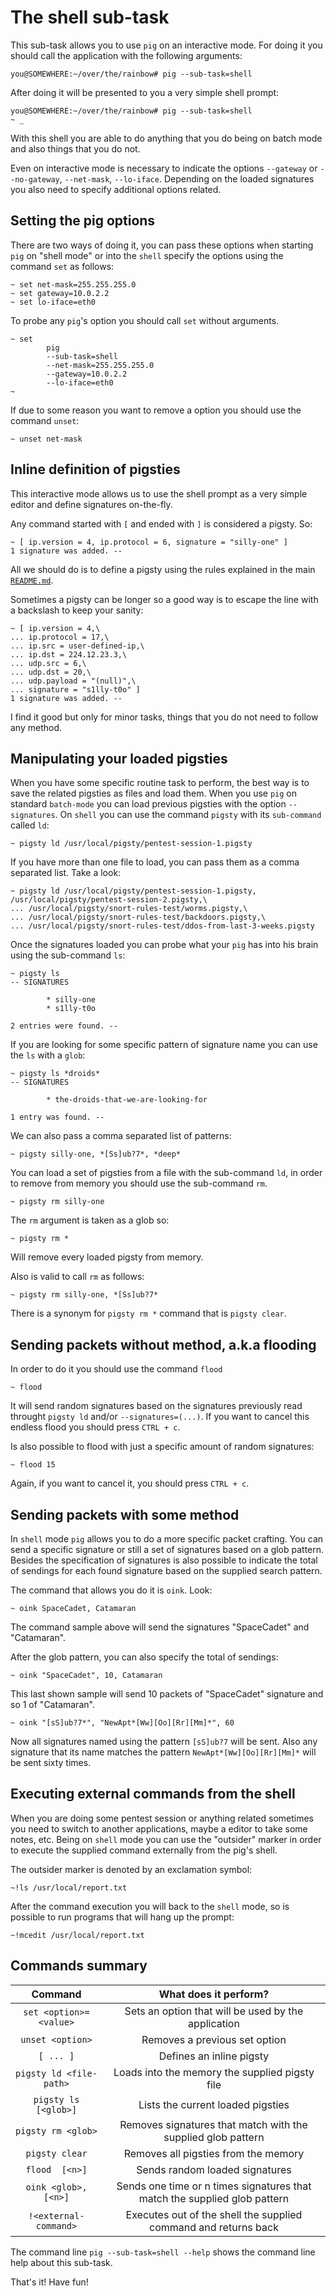 # The shell sub-task

This sub-task allows you to use ``pig`` on an interactive mode. For doing it you should call the
application with the following arguments:

```
you@SOMEWHERE:~/over/the/rainbow# pig --sub-task=shell
```

After doing it will be presented to you a very simple shell prompt:

```
you@SOMEWHERE:~/over/the/rainbow# pig --sub-task=shell
~ _
```

With this shell you are able to do anything that you do being on batch mode and also
things that you do not.

Even on interactive mode is necessary to indicate the options ``--gateway`` or ``--no-gateway``, ``--net-mask``, ``--lo-iface``.
Depending on the loaded signatures you also need to specify additional options related.

## Setting the pig options

There are two ways of doing it, you can pass these options when starting ``pig`` on "shell mode" or into the ``shell``
specify the options using the command ``set`` as follows:

```
~ set net-mask=255.255.255.0
~ set gateway=10.0.2.2
~ set lo-iface=eth0
```

To probe any ``pig``'s option you should call ``set`` without arguments.

```
~ set
        pig
        --sub-task=shell
        --net-mask=255.255.255.0
        --gateway=10.0.2.2
        --lo-iface=eth0
~
```

If due to some reason you want to remove a option you should use the command ``unset``:

```
~ unset net-mask
```

## Inline definition of pigsties

This interactive mode allows us to use the shell prompt as a very simple editor and define signatures on-the-fly.

Any command started with ``[`` and ended with ``]`` is considered a pigsty. So:

```
~ [ ip.version = 4, ip.protocol = 6, signature = "silly-one" ]
1 signature was added. --
```

All we should do is to define a pigsty using the rules explained in the main [``README.md``](https://github.com/rafael-santiago/pig/blob/master/README.md).

Sometimes a pigsty can be longer so a good way is to escape the line with a backslash to keep your sanity:

```
~ [ ip.version = 4,\
... ip.protocol = 17,\
... ip.src = user-defined-ip,\
... ip.dst = 224.12.23.3,\
... udp.src = 6,\
... udp.dst = 20,\
... udp.payload = "(null)",\
... signature = "s1lly-t0o" ]
1 signature was added. --
```

I find it good but only for minor tasks, things that you do not need to follow any method.

## Manipulating your loaded pigsties

When you have some specific routine task to perform, the best way is to save the related pigsties as files
and load them. When you use ``pig`` on standard ``batch-mode`` you can load previous pigsties with the option ``--signatures``.
On ``shell`` you can use the command ``pigsty`` with its ``sub-command`` called ``ld``:

```
~ pigsty ld /usr/local/pigsty/pentest-session-1.pigsty
```

If you have more than one file to load, you can pass them as a comma separated list. Take a look:

```
~ pigsty ld /usr/local/pigsty/pentest-session-1.pigsty, /usr/local/pigsty/pentest-session-2.pigsty,\
... /usr/local/pigsty/snort-rules-test/worms.pigsty,\
... /usr/local/pigsty/snort-rules-test/backdoors.pigsty,\
... /usr/local/pigsty/snort-rules-test/ddos-from-last-3-weeks.pigsty
```

Once the signatures loaded you can probe what your ``pig`` has into his brain using the sub-command ``ls``:

```
~ pigsty ls
-- SIGNATURES

        * silly-one
        * s1lly-t0o

2 entries were found. --
```

If you are looking for some specific pattern of signature name you can use the ``ls`` with a ``glob``:

```
~ pigsty ls *droids*
-- SIGNATURES

        * the-droids-that-we-are-looking-for

1 entry was found. --
```

We can also pass a comma separated list of patterns:

```
~ pigsty silly-one, *[Ss]ub?7*, *deep*
```

You can load a set of pigsties from a file with the sub-command ``ld``, in order to remove from memory you should use the
sub-command ``rm``.

```
~ pigsty rm silly-one
```

The ``rm`` argument is taken as a glob so:

```
~ pigsty rm *
```

Will remove every loaded pigsty from memory.

Also is valid to call ``rm`` as follows:

```
~ pigsty rm silly-one, *[Ss]ub?7*
```

There is a synonym for ``pigsty rm *`` command that is ``pigsty clear``.

## Sending packets without method, a.k.a flooding

In order to do it you should use the command ``flood``

```
~ flood
```

It will send random signatures based on the signatures previously read throught ``pigsty ld`` and/or ``--signatures=(...)``.
If you want to cancel this endless flood you should press ``CTRL + c``.

Is also possible to flood with just a specific amount of random signatures:

```
~ flood 15
```

Again, if you want to cancel it, you should press ``CTRL + c``.

## Sending packets with some method

In ``shell`` mode ``pig`` allows you to do a more specific packet crafting. You can send a specific signature or still a
set of signatures based on a glob pattern. Besides the specification of signatures is also possible to indicate the
total of sendings for each found signature based on the supplied search pattern.

The command that allows you do it is ``oink``. Look:

```
~ oink SpaceCadet, Catamaran
```

The command sample above will send the signatures "SpaceCadet" and "Catamaran".

After the glob pattern, you can also specify the total of sendings:

```
~ oink "SpaceCadet", 10, Catamaran
```

This last shown sample will send 10 packets of "SpaceCadet" signature and so 1 of "Catamaran".

```
~ oink "[sS]ub?7*", "NewApt*[Ww][Oo][Rr][Mm]*", 60
```

Now all signatures named using the pattern ``[sS]ub?7`` will be sent. Also any signature that its name matches the
pattern ``NewApt*[Ww][Oo][Rr][Mm]*`` will be sent sixty times.

## Executing external commands from the shell

When you are doing some pentest session or anything related sometimes you need to switch to another applications, maybe
a editor to take some notes, etc. Being on ``shell`` mode you can use the "outsider" marker in order to execute the
supplied command externally from the pig's shell.

The outsider marker is denoted by an exclamation symbol:

```
~!ls /usr/local/report.txt
```

After the command execution you will back to the ``shell`` mode, so is possible to run programs that will hang up the
prompt:

```
~!mcedit /usr/local/report.txt
```

## Commands summary

|     **Command**          |                      **What does it perform?**                            |
|:------------------------:|:-------------------------------------------------------------------------:|
| ``set <option>=<value>`` | Sets an option that will be used by the application                       |
| ``unset <option>``       | Removes a previous set option                                             |
| ``[ ... ]``              | Defines an inline pigsty                                                  |
| ``pigsty ld <file-path>``| Loads into the memory the supplied pigsty file                            |
| ``pigsty ls [<glob>]``   | Lists the current loaded pigsties                                         |
| ``pigsty rm <glob>``     | Removes signatures that match with the supplied glob pattern              |
| ``pigsty clear``         | Removes all pigsties from the memory                                      |
| ``flood  [<n>]``         | Sends random loaded signatures                                            |
| ``oink <glob>, [<n>]``   | Sends one time or n times signatures that match the supplied glob pattern |
| ``!<external-command>``  | Executes out of the shell the supplied command and returns back           |

The command line ``pig --sub-task=shell --help`` shows the command line help about this sub-task.

That's it! Have fun!

